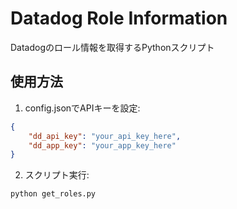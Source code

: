 # Datadog Role Information

Datadogのロール情報を取得するPythonスクリプト

## 使用方法

1. config.jsonでAPIキーを設定:
```json
{
    "dd_api_key": "your_api_key_here",
    "dd_app_key": "your_app_key_here"
}
```

2. スクリプト実行:
```bash
python get_roles.py
```